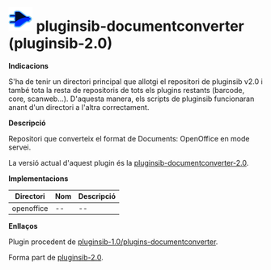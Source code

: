 # ![Logo](https://github.com/GovernIB/maven/raw/binaris/pluginsib/projectinfo_Attachments/icon.jpg) pluginsib-documentconverter  (pluginsib-2.0)

**Indicacions**

S'ha de tenir un directori principal que allotgi el repositori de pluginsib v2.0 i també tota la resta de repositoris de tots els plugins restants (barcode, core, scanweb...). D'aquesta manera, els scripts de pluginsib funcionaran anant d'un directori a l'altra correctament.


**Descripció**


Repositori que converteix el format de Documents: OpenOffice en mode servei.

La versió actual d'aquest plugin és la [pluginsib-documentconverter-2.0](https://github.com/GovernIB/pluginsib-documentconverter/tree/pluginsib-documentconverter-2.0).


**Implementacions**

Directori | Nom | Descripció
------------ | ------------- | -------------
openoffice | -- | -- 


**Enllaços**


Plugin procedent de [pluginsib-1.0/plugins-documentconverter](https://github.com/GovernIB/pluginsib/tree/pluginsib-1.0/plugins-documentconverter).

Forma part de [pluginsib-2.0](https://github.com/GovernIB/pluginsib/tree/pluginsib-2.0).
